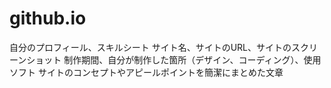 # github.io

自分のプロフィール、スキルシート
サイト名、サイトのURL、サイトのスクリーンショット
制作期間、自分が制作した箇所（デザイン、コーディング）、使用ソフト
サイトのコンセプトやアピールポイントを簡潔にまとめた文章

